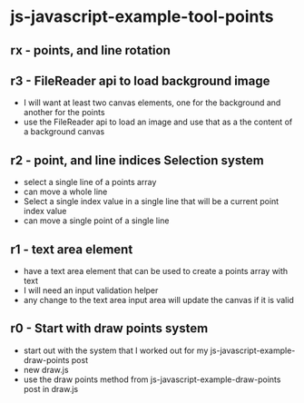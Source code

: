 # js-javascript-example-tool-points

<!-- Maintenance -->

<!-- Additional Features -->

## rx - points, and line rotation

<!-- Minimum Viable Product -->

## r3 - FileReader api to load background image
* I will want at least two canvas elements, one for the background and another for the points
* use the FileReader api to load an image and use that as a the content of a background canvas

## r2 - point, and line indices Selection system
* select a single line of a points array
* can move a whole line
* Select a single index value in a single line that will be a current point index value
* can move a single point of a single line

## r1 - text area element
* have a text area element that can be used to create a points array with text
* I will need an input validation helper
* any change to the text area input area will update the canvas if it is valid

## r0 - Start with draw points system
* start out with the system that I worked out for my js-javascript-example-draw-points post
* new draw.js
* use the draw points method from js-javascript-example-draw-points post in draw.js